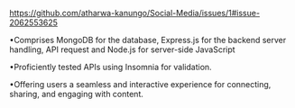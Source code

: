 https://github.com/atharwa-kanungo/Social-Media/issues/1#issue-2062553625

•Comprises MongoDB for the database, Express.js for the backend server handling, API request and Node.js for server-side JavaScript

•Proficiently tested APIs using Insomnia for validation.

•Offering users a seamless and interactive experience for connecting, sharing, and engaging with content.
